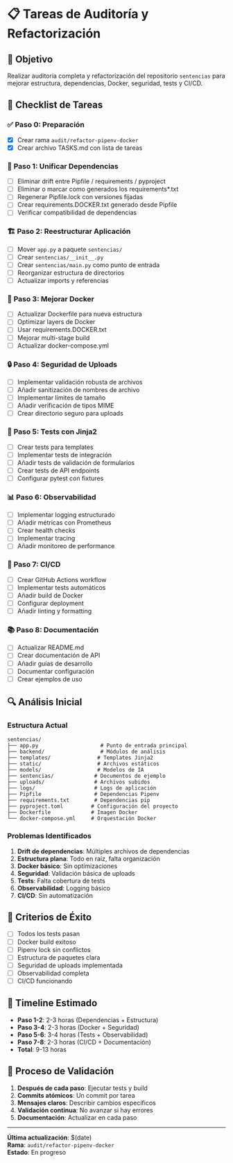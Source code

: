 # 📋 Tareas de Auditoría y Refactorización

## 🎯 Objetivo
Realizar auditoría completa y refactorización del repositorio `sentencias` para mejorar estructura, dependencias, Docker, seguridad, tests y CI/CD.

## 📝 Checklist de Tareas

### ✅ **Paso 0: Preparación**
- [x] Crear rama `audit/refactor-pipenv-docker`
- [x] Crear archivo TASKS.md con lista de tareas

### 🔧 **Paso 1: Unificar Dependencias**
- [ ] Eliminar drift entre Pipfile / requirements / pyproject
- [ ] Eliminar o marcar como generados los requirements*.txt
- [ ] Regenerar Pipfile.lock con versiones fijadas
- [ ] Crear requirements.DOCKER.txt generado desde Pipfile
- [ ] Verificar compatibilidad de dependencias

### 🏗️ **Paso 2: Reestructurar Aplicación**
- [ ] Mover `app.py` a paquete `sentencias/`
- [ ] Crear `sentencias/__init__.py`
- [ ] Crear `sentencias/main.py` como punto de entrada
- [ ] Reorganizar estructura de directorios
- [ ] Actualizar imports y referencias

### 🐳 **Paso 3: Mejorar Docker**
- [ ] Actualizar Dockerfile para nueva estructura
- [ ] Optimizar layers de Docker
- [ ] Usar requirements.DOCKER.txt
- [ ] Mejorar multi-stage build
- [ ] Actualizar docker-compose.yml

### 🔒 **Paso 4: Seguridad de Uploads**
- [ ] Implementar validación robusta de archivos
- [ ] Añadir sanitización de nombres de archivo
- [ ] Implementar límites de tamaño
- [ ] Añadir verificación de tipos MIME
- [ ] Crear directorio seguro para uploads

### 🧪 **Paso 5: Tests con Jinja2**
- [ ] Crear tests para templates
- [ ] Implementar tests de integración
- [ ] Añadir tests de validación de formularios
- [ ] Crear tests de API endpoints
- [ ] Configurar pytest con fixtures

### 📊 **Paso 6: Observabilidad**
- [ ] Implementar logging estructurado
- [ ] Añadir métricas con Prometheus
- [ ] Crear health checks
- [ ] Implementar tracing
- [ ] Añadir monitoreo de performance

### 🚀 **Paso 7: CI/CD**
- [ ] Crear GitHub Actions workflow
- [ ] Implementar tests automáticos
- [ ] Añadir build de Docker
- [ ] Configurar deployment
- [ ] Añadir linting y formatting

### 📚 **Paso 8: Documentación**
- [ ] Actualizar README.md
- [ ] Crear documentación de API
- [ ] Añadir guías de desarrollo
- [ ] Documentar configuración
- [ ] Crear ejemplos de uso

## 🔍 **Análisis Inicial**

### Estructura Actual
```
sentencias/
├── app.py                    # Punto de entrada principal
├── backend/                  # Módulos de análisis
├── templates/               # Templates Jinja2
├── static/                  # Archivos estáticos
├── models/                  # Modelos de IA
├── sentencias/             # Documentos de ejemplo
├── uploads/                # Archivos subidos
├── logs/                   # Logs de aplicación
├── Pipfile                 # Dependencias Pipenv
├── requirements.txt        # Dependencias pip
├── pyproject.toml         # Configuración del proyecto
├── Dockerfile             # Imagen Docker
└── docker-compose.yml     # Orquestación Docker
```

### Problemas Identificados
1. **Drift de dependencias**: Múltiples archivos de dependencias
2. **Estructura plana**: Todo en raíz, falta organización
3. **Docker básico**: Sin optimizaciones
4. **Seguridad**: Validación básica de uploads
5. **Tests**: Falta cobertura de tests
6. **Observabilidad**: Logging básico
7. **CI/CD**: Sin automatización

## 🎯 **Criterios de Éxito**
- [ ] Todos los tests pasan
- [ ] Docker build exitoso
- [ ] Pipenv lock sin conflictos
- [ ] Estructura de paquetes clara
- [ ] Seguridad de uploads implementada
- [ ] Observabilidad completa
- [ ] CI/CD funcionando

## 📅 **Timeline Estimado**
- **Paso 1-2**: 2-3 horas (Dependencias + Estructura)
- **Paso 3-4**: 2-3 horas (Docker + Seguridad)
- **Paso 5-6**: 3-4 horas (Tests + Observabilidad)
- **Paso 7-8**: 2-3 horas (CI/CD + Documentación)
- **Total**: 9-13 horas

## 🔄 **Proceso de Validación**
1. **Después de cada paso**: Ejecutar tests y build
2. **Commits atómicos**: Un commit por tarea
3. **Mensajes claros**: Describir cambios específicos
4. **Validación continua**: No avanzar si hay errores
5. **Documentación**: Actualizar en cada paso

---

**Última actualización**: $(date)  
**Rama**: `audit/refactor-pipenv-docker`  
**Estado**: En progreso
